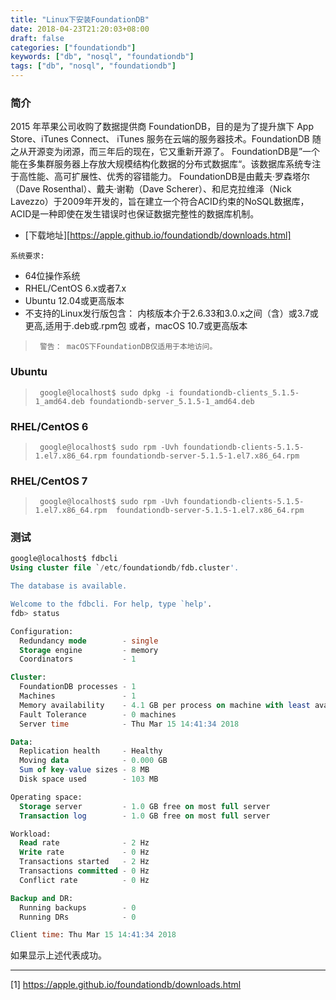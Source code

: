 ```yaml
---
title: "Linux下安装FoundationDB"
date: 2018-04-23T21:20:03+08:00
draft: false
categories: ["foundationdb"]
keywords: ["db", "nosql", "foundationdb"]
tags: ["db", "nosql", "foundationdb"]
---
```




<!-- # Linux下安装FoundationDB -->
### 简介
2015 年苹果公司收购了数据提供商 FoundationDB，目的是为了提升旗下 App Store、iTunes Connect、 iTunes 服务在云端的服务器技术。FoundationDB 随之从开源变为闭源，而三年后的现在，它又重新开源了。
FoundationDB是”一个能在多集群服务器上存放大规模结构化数据的分布式数据库“。该数据库系统专注于高性能、高可扩展性、优秀的容错能力。
FoundationDB是由戴夫·罗森塔尔（Dave Rosenthal）、戴夫·谢勒（Dave Scherer）、和尼克拉维泽（Nick Lavezzo）于2009年开发的，旨在建立一个符合ACID约束的NoSQL数据库，ACID是一种即使在发生错误时也保证数据完整性的数据库机制。



-  [下载地址][https://apple.github.io/foundationdb/downloads.html]

`系统要求: `

- 64位操作系统
- RHEL/CentOS 6.x或者7.x
- Ubuntu 12.04或更高版本
- 不支持的Linux发行版包含：
内核版本介于2.6.33和3.0.x之间（含）或3.7或更高,适用于.deb或.rpm包 或者，macOS 10.7或更高版本


>      警告： macOS下FoundationDB仅适用于本地访问。


### Ubuntu
>      google@localhost$ sudo dpkg -i foundationdb-clients_5.1.5-1_amd64.deb foundationdb-server_5.1.5-1_amd64.deb

### RHEL/CentOS 6
>      google@localhost$ sudo rpm -Uvh foundationdb-clients-5.1.5-1.el7.x86_64.rpm foundationdb-server-5.1.5-1.el7.x86_64.rpm

### RHEL/CentOS 7
>      google@localhost$ sudo rpm -Uvh foundationdb-clients-5.1.5-1.el7.x86_64.rpm  foundationdb-server-5.1.5-1.el7.x86_64.rpm

### 测试

``` sql
google@localhost$ fdbcli
Using cluster file `/etc/foundationdb/fdb.cluster'.

The database is available.

Welcome to the fdbcli. For help, type `help'.
fdb> status

Configuration:
  Redundancy mode        - single
  Storage engine         - memory
  Coordinators           - 1

Cluster:
  FoundationDB processes - 1
  Machines               - 1
  Memory availability    - 4.1 GB per process on machine with least available
  Fault Tolerance        - 0 machines
  Server time            - Thu Mar 15 14:41:34 2018

Data:
  Replication health     - Healthy
  Moving data            - 0.000 GB
  Sum of key-value sizes - 8 MB
  Disk space used        - 103 MB

Operating space:
  Storage server         - 1.0 GB free on most full server
  Transaction log        - 1.0 GB free on most full server

Workload:
  Read rate              - 2 Hz
  Write rate             - 0 Hz
  Transactions started   - 2 Hz
  Transactions committed - 0 Hz
  Conflict rate          - 0 Hz

Backup and DR:
  Running backups        - 0
  Running DRs            - 0

Client time: Thu Mar 15 14:41:34 2018
```
如果显示上述代表成功。


-------------------

[1] https://apple.github.io/foundationdb/downloads.html